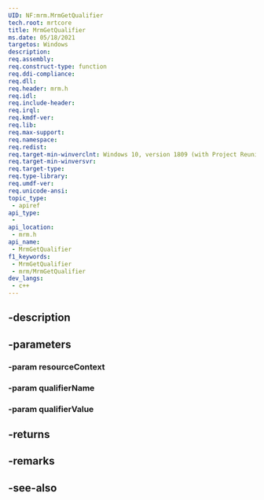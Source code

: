 ```yaml
---
UID: NF:mrm.MrmGetQualifier
tech.root: mrtcore 
title: MrmGetQualifier
ms.date: 05/18/2021 
targetos: Windows
description: 
req.assembly: 
req.construct-type: function
req.ddi-compliance: 
req.dll: 
req.header: mrm.h
req.idl: 
req.include-header: 
req.irql: 
req.kmdf-ver: 
req.lib: 
req.max-support: 
req.namespace: 
req.redist: 
req.target-min-winverclnt: Windows 10, version 1809 (with Project Reunion) 
req.target-min-winversvr: 
req.target-type: 
req.type-library: 
req.umdf-ver: 
req.unicode-ansi: 
topic_type:
 - apiref
api_type:
 - 
api_location:
 - mrm.h
api_name:
 - MrmGetQualifier
f1_keywords:
 - MrmGetQualifier
 - mrm/MrmGetQualifier
dev_langs:
 - c++
---
```


## -description

## -parameters

### -param resourceContext

### -param qualifierName

### -param qualifierValue

## -returns

## -remarks

## -see-also

